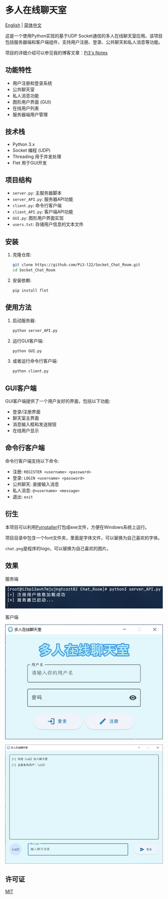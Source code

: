 # 多人在线聊天室

[English](README.md) | [简体中文](README_CN.md)

这是一个使用Python实现的基于UDP Socket通信的多人在线聊天室应用。该项目包括服务器端和客户端组件，支持用户注册、登录、公共聊天和私人消息等功能。

项目的详细介绍可以参见我的博客文章：[Pi3's Notes](https://blog.pi3.fun/post/2023/12/%E5%9F%BA%E4%BA%8Eudp%E7%9A%84%E5%A4%9A%E4%BA%BA%E5%9C%A8%E7%BA%BF%E8%81%8A%E5%A4%A9%E5%AE%A4/)

## 功能特性

- 用户注册和登录系统
- 公共聊天室
- 私人消息功能
- 图形用户界面 (GUI)
- 在线用户列表
- 服务器端用户管理

## 技术栈

- Python 3.x
- Socket 编程 (UDP)
- Threading 用于并发处理
- Flet 用于GUI开发

## 项目结构

- `server.py`: 主服务器脚本
- `server_API.py`: 服务器API功能
- `client.py`: 命令行客户端
- `client_API.py`: 客户端API功能
- `GUI.py`: 图形用户界面实现
- `users.txt`: 存储用户信息的文本文件

## 安装

1. 克隆仓库:
   ```bash
   git clone https://github.com/Pi3-l22/Socket_Chat_Room.git
   cd Socket_Chat_Room
   ```

2. 安装依赖:
   ```bash
   pip install flet
   ```

## 使用方法

1. 启动服务器:
   ```bash
   python server_API.py
   ```

2. 运行GUI客户端:
   ```bash
   python GUI.py
   ```

3. 或者运行命令行客户端:
   ```bash
   python client.py
   ```

## GUI客户端

GUI客户端提供了一个用户友好的界面，包括以下功能:

- 登录/注册界面
- 聊天室主界面
- 消息输入框和发送按钮
- 在线用户显示

## 命令行客户端

命令行客户端支持以下命令:

- 注册: `REGISTER <username> <password>`
- 登录: `LOGIN <username> <password>`
- 公共聊天: 直接输入消息
- 私人消息: `@<username> <message>`
- 退出: `exit`

## 衍生

本项目可以利用[Pyinstaller](https://pyinstaller.readthedocs.io/en/stable/)打包成exe文件，方便在Windows系统上运行。

项目目录中包含一个font文件夹，里面是字体文件，可以替换为自己喜欢的字体。

`chat.png`是程序的logo，可以替换为自己喜欢的图片。

## 效果

服务端

![](./assets/screen_server.png)

客户端

![](./assets/screen_login.png)

![](./assets/screen_main.png)

## 许可证

[MIT](LICENSE)
